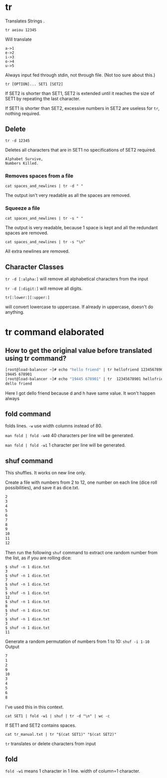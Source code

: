  # tr
 Translates Strings
.

`tr aeiou 12345`

Will translate

```
a->1
e->2
i->3
o->4
u->5
```

Always input fed through stdin, not through file. (Not too sure about this.)

`tr [OPTION]... SET1 [SET2]`

If SET2 is shorter than SET1, SET2 is extended until it reaches the size of SET1 by repeating the last character.

If SET1 is shorter than SET2, excessive numbers in SET2 are useless for `tr`, nothing required.

## Delete
`tr -d 12345`

Deletes all characters that are  in SET1 no specifications of SET2 required.

```
Alphabet Survive,
Numbers Killed.
```

### Removes spaces from a file

`cat spaces_and_newlines | tr -d " "`

The output isn't very readable as all the spaces are removed.
### Squeeze a file
`cat spaces_and_newlines | tr -s " "`

The output is very readable, because 1 space is kept and all the redundant spaces are removed.

`cat spaces_and_newlines | tr -s "\n"`

All extra newlines are removed.

## Character Classes

`tr -d [:alpha:]`
will remove all alphabetical characters from the input

`tr -d [:digit:]`
will remove all digits.

`tr[:lower:][:upper:]`

will convert lowercase to uppercase. If already in uppercase, doesn't do anything.

# tr command elaborated 

## How to get the original value before translated using tr command?
```cmd
[root@load-balancer ~]# echo "hello friend" | tr hellofriend 12345678901
19445 678901
[root@load-balancer ~]# echo "19445 678901" | tr  12345678901 hellofriend
dello friend
```
Here I got dello friend because d and h have same value.
It won't happen always

## fold command
folds lines.
`-w` use width columns instead of 80.

`man fold | fold -w40`
40 characters per line will be generated.

`man fold | fold -w1`
1 character per line will be generated.

## shuf command

This shuffles. It works on new line only.

Create a file with numbers from 2 to 12, one number on each line (dice roll possibilities), and save it as dice.txt.

```cmd
2
3
4
5
6
7
8
9
10
11
12
```
Then run the following `shuf` command to extract one random number from the list, as if you are rolling dice:
```
$ shuf -n 1 dice.txt 
3
$ shuf -n 1 dice.txt 
7
$ shuf -n 1 dice.txt 
5
$ shuf -n 1 dice.txt 
12
$ shuf -n 1 dice.txt 
8
$ shuf -n 1 dice.txt 
7
$ shuf -n 1 dice.txt 
3
$ shuf -n 1 dice.txt 
11
```

Generate a random permutation of numbers from 1 to 10:
`shuf -i 1-10`
Output
```cmd
7
1
2
9
10
3
4
5
6
8
```
I've used this in this context.

`cat SET1 | fold -w1 | shuf | tr -d "\n" | wc -c`

If SET1 and SET2 contains spaces.

`cat tr_manual.txt | tr "$(cat SET1)" "$(cat SET2)"`

`tr` translates or delete characters from input

## fold
`fold -w1` means 1 character in 1 line. width of column=1 character.
